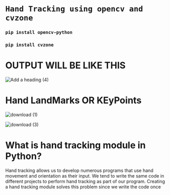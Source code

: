 #  `Hand Tracking using opencv and cvzone`
### `pip install opencv-python`
### `pip install cvzone`






# OUTPUT WILL BE LIKE THIS
![Add a heading (4)](https://user-images.githubusercontent.com/98689629/190510526-608124ca-c838-4ad4-b954-b25be1da661c.png)


# Hand LandMarks OR KEyPoints 

![download (1)](https://user-images.githubusercontent.com/98689629/190511058-5c2ac71b-31a1-4f7f-9b7b-32514f00f34d.jpg)

![download (3)](https://user-images.githubusercontent.com/98689629/190511139-0a406bbd-f9ce-4c64-8464-57bb86aa7097.jpg)

# What is hand tracking module in Python?
Hand tracking allows us to develop numerous programs that use hand movement and orientation as their input. We tend to write the same code in different projects to perform hand tracking as part of our program. Creating a hand tracking module solves this problem since we write the code once
